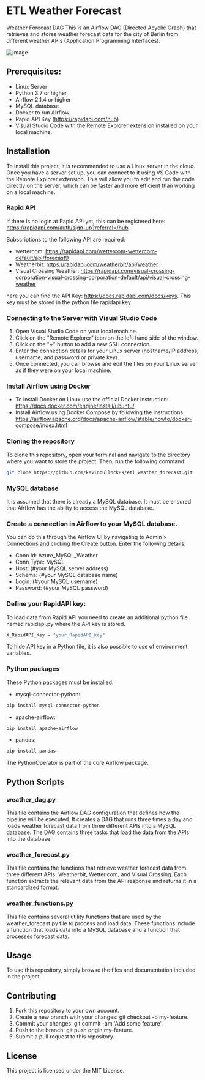 # ETL Weather Forecast

Weather Forecast DAG
This is an Airflow DAG (Directed Acyclic Graph) that retrieves and stores weather forecast data for the city of Berlin from different weather APIs (Application Programming Interfaces).

![image](https://github.com/kevinbullock89/etl_weather_forecast/blob/master/Weather_DAG.PNG)

## Prerequisites:
- Linux Server
- Python 3.7 or higher
- Airflow 2.1.4 or higher
- MySQL database
- Docker to run Airflow.
- Rapid API Key (https://rapidapi.com/hub)
- Visual Studio Code with the Remote Explorer extension installed on your local machine.

## Installation

To install this project, it is recommended to use a Linux server in the cloud. Once you have a server set up, you can connect to it using VS Code with the Remote Explorer extension. This will allow you to edit and run the code directly on the server, which can be faster and more efficient than working on a local machine.

### Rapid API

If there is no login at Rapid API yet, this can be registered here: https://rapidapi.com/auth/sign-up?referral=/hub. 

Subscriptions to the following API are required:

- wettercom:               https://rapidapi.com/wettercom-wettercom-default/api/forecast9
- Weatherbit:              https://rapidapi.com/weatherbit/api/weather
- Visual Crossing Weather: https://rapidapi.com/visual-crossing-corporation-visual-crossing-corporation-default/api/visual-crossing-weather

here you can find the API Key: https://docs.rapidapi.com/docs/keys. This key must be stored in the python file rapidapi.key

### Connecting to the Server with Visual Studio Code

1. Open Visual Studio Code on your local machine.
2. Click on the "Remote Explorer" icon on the left-hand side of the window.
3. Click on the "+" button to add a new SSH connection.
4. Enter the connection details for your Linux server (hostname/IP address, username, and password or private key).
5. Once connected, you can browse and edit the files on your Linux server as if they were on your local machine.

### Install Airflow using Docker

- To install Docker on Linux use the official Docker instruction: https://docs.docker.com/engine/install/ubuntu/
- Install Airflow using Docker Compose by following the instructions https://airflow.apache.org/docs/apache-airflow/stable/howto/docker-compose/index.html

### Cloning the repository
To clone this repository, open your terminal and navigate to the directory where you want to store the project. Then, run the following command:

```sh
git clone https://github.com/kevinbullock89/etl_weather_forecast.git
```
### MySQL database

It is assumed that there is already a MySQL database. It must be ensured that Airflow has the ability to access the MySQL database. 

### Create a connection in Airflow to your MySQL database. 

You can do this through the Airflow UI by navigating to Admin > Connections and clicking the Create button. Enter the following details:

- Conn Id: Azure_MySQL_Weather
- Conn Type: MySQL
- Host: (#your MySQL server address)
- Schema: (#your MySQL database name)
- Login: (#your MySQL username)
- Password: (#your MySQL password)

### Define your RapidAPI key:

To load data from Rapid API you need to create an additional python file named rapidapi.py where the API key is stored. 

```sh
X_RapidAPI_Key = "your_RapidAPI_key"
```

To hide API key in a Python file, it is also possible to use of environment variables.

### Python packages

These Python packages must be installed:

- mysql-connector-python:

```sh
pip install mysql-connector-python
```

- apache-airflow:

```sh
pip install apache-airflow
```

- pandas:
```sh
pip install pandas
```

The PythonOperator is part of the core Airflow package.


## Python Scripts

### weather_dag.py

This file contains the Airflow DAG configuration that defines how the pipeline will be executed. It creates a DAG that runs three times a day and loads weather forecast data from three different APIs into a MySQL database. The DAG contains three tasks that load the data from the APIs into the database.

### weather_forecast.py

This file contains the functions that retrieve weather forecast data from three different APIs: Weatherbit, Wetter.com, and Visual Crossing. Each function extracts the relevant data from the API response and returns it in a standardized format.

### weather_functions.py

This file contains several utility functions that are used by the weather_forecast.py file to process and load data. These functions include a function that loads data into a MySQL database and a function that processes forecast data.


## Usage

To use this repository, simply browse the files and documentation included in the project.

## Contributing

1. Fork this repository to your own account.
2. Create a new branch with your changes: git checkout -b my-feature.
3. Commit your changes: git commit -am 'Add some feature'.
4. Push to the branch: git push origin my-feature.
5. Submit a pull request to this repository.

## License

This project is licensed under the MIT License.

